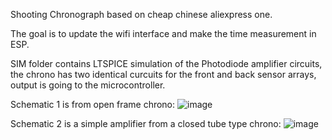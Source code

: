 Shooting Chronograph based on cheap chinese aliexpress one. 

The goal is to update the wifi interface and make the time measurement in ESP.

SIM folder contains LTSPICE simulation of the Photodiode amplifier circuits, the chrono has two identical curcuits for the front and back sensor arrays, 
output is going to the microcontroller.

Schematic 1 is from open frame chrono:
![image](https://github.com/bklemencz/Shooting-Chronograph/assets/7473627/b23bf7e2-0023-444d-b0e1-28bc4b839f77)

Schematic 2 is a simple amplifier from a closed tube type chrono:
![image](https://github.com/bklemencz/Shooting-Chronograph/assets/7473627/385784e1-0795-4d5f-b0c4-11c9ba883dc0)


